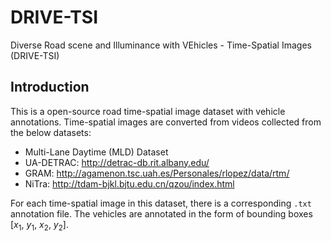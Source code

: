 # DRIVE-TSI
Diverse Road scene and Illuminance with VEhicles - Time-Spatial Images (DRIVE-TSI)

## Introduction
This is a open-source road time-spatial image dataset with vehicle annotations. Time-spatial images are converted from videos collected from the below datasets:
- Multi-Lane Daytime (MLD) Dataset
- UA-DETRAC: http://detrac-db.rit.albany.edu/
- GRAM: http://agamenon.tsc.uah.es/Personales/rlopez/data/rtm/
- NiTra: http://tdam-bjkl.bjtu.edu.cn/qzou/index.html

For each time-spatial image in this dataset, there is a corresponding `.txt` annotation file. The vehicles are annotated in the form of bounding boxes [$x_1$, $y_1$, $x_2$, $y_2$].
